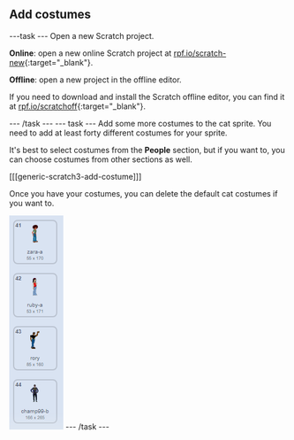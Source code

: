 ## Add costumes

---task ---
Open a new Scratch project.

**Online**: open a new online Scratch project at [rpf.io/scratch-new](http://rpf.io/scratch-new){:target="_blank"}.

**Offline**: open a new project in the offline editor.

If you need to download and install the Scratch offline editor, you can find it at [rpf.io/scratchoff](http://rpf.io/scratchoff){:target="_blank"}.

--- /task ---
--- task ---
Add some more costumes to the cat sprite. You need to add at least forty different costumes for your sprite.

It's best to select costumes from the **People** section, but if you want to, you can choose costumes from other sections as well.

[[[generic-scratch3-add-costume]]]

Once you have your costumes, you can delete the default cat costumes if you want to.

![costumes](images/costumes.png)
--- /task ---
